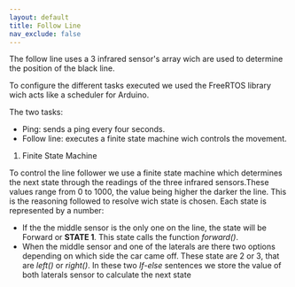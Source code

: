 ```yaml
---
layout: default
title: Follow Line
nav_exclude: false
---
```


The follow line uses a 3 infrared sensor's array wich are used to determine the position of the black line.

To configure the different tasks executed we used the FreeRTOS library wich acts like a scheduler for Arduino.

The two tasks:
* Ping: sends a ping every four seconds.
* Follow line: executes a finite state machine wich controls the movement.

1. Finite State Machine

To control the line follower we use a finite state machine which determines the next state through the readings of the three infrared sensors.These values ​​range from 0 to 1000, the value being higher the darker the line. This is the reasoning followed to resolve wich state is chosen. Each state is represented by a number:

* If the the middle sensor is the only one on the line, the state will be Forward or **STATE 1**. This state calls the function *forward()*.
* When the middle sensor and one of the laterals are there two options depending on which side the car came off. These state are 2 or 3, that are *left()* or *right()*. In these two *If-else* sentences we store the value of both laterals sensor to calculate the next state
